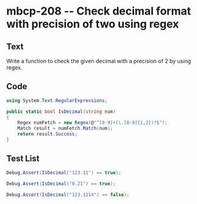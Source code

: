 # mbcp-208 -- Check decimal format with precision of two using regex

## Text

Write a function to check the given decimal with a precision of 2 by using regex.

## Code

```csharp
using System.Text.RegularExpressions;

public static bool IsDecimal(string num)
{
    Regex numFetch = new Regex(@"^[0-9]+(\.[0-9]{1,2})?$");
    Match result = numFetch.Match(num);
    return result.Success;
}
```

## Test List

```csharp
Debug.Assert(IsDecimal("123.11") == true);
```

```csharp
Debug.Assert(IsDecimal("0.21") == true);
```

```csharp
Debug.Assert(IsDecimal("123.1214") == false);
```
